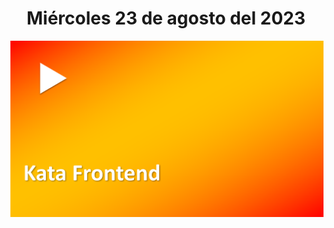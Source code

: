 <h1 align="center"><strong>Miércoles 23 de agosto del 2023</strong></h1>
<a href="https://youtu.be/aEBZpIhGq2g?t=!"><img src="/CLASES/Kata_5/KATA_5.png"></a>